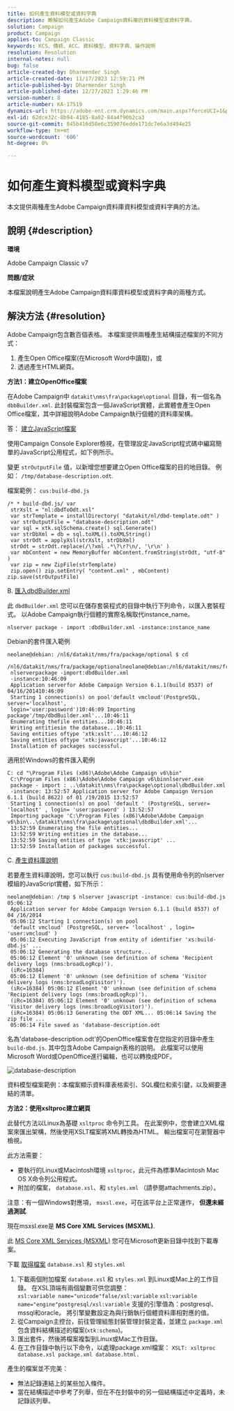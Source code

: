 ```yaml
---
title: 如何產生資料模型或資料字典
description: 瞭解如何產生Adobe Campaign資料庫的資料模型或資料字典。
solution: Campaign
product: Campaign
applies-to: Campaign Classic
keywords: KCS、傳統、ACC、資料模型、資料字典、操作說明
resolution: Resolution
internal-notes: null
bug: false
article-created-by: Dharmender Singh
article-created-date: 11/17/2023 12:59:21 PM
article-published-by: Dharmender Singh
article-published-date: 12/27/2023 1:29:46 PM
version-number: 8
article-number: KA-17519
dynamics-url: https://adobe-ent.crm.dynamics.com/main.aspx?forceUCI=1&pagetype=entityrecord&etn=knowledgearticle&id=9e036b1c-4985-ee11-8179-6045bd0063aa
exl-id: 62dce32c-8b94-4185-8a02-84a4f90b2ca3
source-git-commit: 845b416d58e6c359076edde171dc7e6a3d494e25
workflow-type: tm+mt
source-wordcount: '606'
ht-degree: 0%

---
```


# 如何產生資料模型或資料字典


本文提供兩種產生Adobe Campaign資料庫資料模型或資料字典的方法。

## 說明 {#description}


<b>環境</b>

Adobe Campaign Classic v7

<b>問題/症狀</b>

本檔案說明產生Adobe Campaign資料庫資料模型或資料字典的兩種方式。


## 解決方法 {#resolution}


Adobe Campaign包含數百個表格。 本檔案提供兩種產生結構描述檔案的不同方式：

1. 產生Open Office檔案(在Microsoft Word中讀取)，或
2. 透過產生HTML網頁。


<b>方法1：建立OpenOffice檔案</b>

在Adobe Campaign中 `datakit\nms\fra\package\optional` 目錄，有一個名為 `dbbBuilder.xml`. 此封裝檔案包含一個JavaScript實體，此實體會產生Open Office檔案，其中詳細說明Adobe Campaign執行個體的資料庫架構。

答： <u>建立JavaScript檔案</u>

使用Campaign Console Explorer檢視，在管理設定JavaScript程式碼中編寫簡單的JavaScript公用程式，如下例所示。

變更 `strOutputFile` 值，以新增您想要建立Open Office檔案的目的地目錄。 例如： `/tmp/database-description.odt`.

檔案範例： `cus:build-dbd.js`


```
/* * build-dbd.js/ var
 strXslt = "nl:dbdToOdt.xsl"
 var strTemplate = installDirectory( "datakit/nl/dbd-template.odt" )
 var strOutputFile = "database-description.odt"
 var sql = xtk.sqlSchema.create() sql.Generate()
 var strDbXml = db = sql.toXML().toXMLString()
 var strOdt = applyXsl(strXslt, strDbXml)
 strOdt = strOdt.replace(/\?xml .*\?\r?\n/, '\r\n' )
 var mbContent = new MemoryBuffer mbContent.fromString(strOdt, "utf-8" )
 var zip = new ZipFile(strTemplate)
 zip.open() zip.setEntry( "content.xml" , mbContent) zip.save(strOutputFile)
```


B. <u>匯入dbdBuilder.xml</u>

此 `dbdBuilder.xml` 您可以在儲存套裝程式的目錄中執行下列命令，以匯入套裝程式。 以Adobe Campaign執行個體的實際名稱取代instance_name。

`nlserver package - import :dbdBuilder.xml -instance:instance_name`

Debian的套件匯入範例


```
neolane@debian: /nl6/datakit/nms/fra/package/optional $ cd
 /nl6/datakit/nms/fra/package/optionalneolane@debian:/nl6/datakit/nms/fra/package/optional$
 nlserverpackage -import:dbdBuilder.xml
 -instance:10:46:09
 Application serverfor Adobe Campaign Version 6.1.1(build 8537) of 04/16/201410:46:09
 Starting 1 connection(s) on pool'default vmcloud'(PostgreSQL, server='localhost',
 login='user:password')10:46:09 Importing package'/tmp/dbdBuilder.xml'...10:46:11
 Enumerating thefile entities...10:46:11
 Writing entitiesin the database...10:46:11
 Saving entities oftype 'xtk:xslt'...10:46:12
 Saving entities oftype 'xtk:javascript'...10:46:12
 Installation of packages successful.
```


適用於Windows的套件匯入範例


```
C: cd "\Program Files (x86)\Adobe\Adobe Campaign v6\bin"
 C:\Program Files (x86)\Adobe\Adobe Campaign v6\binnlserver.exe
 package - import : ..\datakit\nms\fra\package\optional\dbdBuilder.xml
 -instance: 13:52:57 Application server for Adobe Campaign Version 6.1.1 (build 8622) of 01 /19/2015 13:52:57
 Starting 1 connection(s) on pool 'default ' (PostgreSQL, server= 'localhost' , login= 'user:password' ) 13:52:57
 Importing package 'C:\Program Files (x86)\Adobe\Adobe Campaign v6\bin\..\datakit\nms\fra\package\optional\dbdBuilder.xml'...
 13:52:59 Enumerating the file entities...
 13:52:59 Writing entities in the database...
 13:52:59 Saving entities of type 'xtk:javascript' ...
 13:52:59 Installation of packages successful.
```


C. <u>產生資料庫說明</u>

若要產生資料庫說明，您可以執行 `cus:build-dbd.js` 具有使用命令列的nlserver模組的JavaScript實體，如下所示：


```
neolane@debian: /tmp $ nlserver javascript -instance: cus:build-dbd.js 05:06:12
 Application server for Adobe Campaign Version 6.1.1 (build 8537) of 04 /16/2014
 05:06:12 Starting 1 connection(s) on pool
 'default vmcloud' (PostgreSQL, server= 'localhost' , login= 'user:vmcloud' )
 05:06:12 Executing JavaScript from entity of identifier 'xs:build-dbd.js' ...
 05:06:12 Generating the database structure...
 05:06:12 Element '0' unknown (see definition of schema 'Recipient delivery logs (nms:broadLogRcp)').
 (iRc=16384)
 05:06:12 Element '0' unknown (see definition of schema 'Visitor delivery logs (nms:broadLogVisitor)').
 (iRc=16384) 05:06:12 Element '0' unknown (see definition of schema 'Recipient delivery logs (nms:broadLogRcp)').
 (iRc=16384) 05:06:12 Element '0' unknown (see definition of schema 'Visitor delivery logs (nms:broadLogVisitor)').
 (iRc=16384) 05:06:13 Generating the ODT XML... 05:06:14 Saving the zip file ...
 05:06:14 File saved as 'database-description.odt
```


名為&#39;database-description.odt&#39;的OpenOffice檔案會在您指定的目錄中產生 `build-dbd.js`. 其中包含Adobe Campaign表格的說明。 此檔案可以使用Microsoft Word或OpenOffice進行編輯，也可以轉換成PDF。

![database-description](https://helpx.adobe.com/content/dam/help/en/campaign/kb/generate-data-model/jcr%3acontent/main-pars/image/database-description.gif "database-description")

資料模型檔案範例：本檔案顯示資料庫表格索引、SQL欄位和索引鍵，以及綱要連結的清單。

<b>方法2：使用xsltproc建立網頁</b>

此替代方法以Linux為基礎 `xsltproc` 命令列工具。 在此案例中，您會建立XML檔案來匯出架構，然後使用XSLT檔案將XML轉換為HTML。 輸出檔案可在瀏覽器中檢視。

此方法需要：

- 要執行的Linux或Macintosh環境 `xsltproc`，此元件為標準Macintosh Mac OS X命令列公用程式。
- 附加的檔案， `database.xsl`、和 `styles.xml` （請參閱attachments.zip）。


注意：有一個Windows對應項， `msxsl.exe`，可在該平台上正常運作， <b>但還未經過測試</b>.

現在msxsl.exe是 <b>MS Core XML Services (MSXML)</b>.

此 [MS Core XML Services (MSXML)](https://www.catalog.update.microsoft.com/Search.aspx?q=Microsoft%20Core%20XML%20Services%20%28MSXML%29%204.0) 您可在Microsoft更新目錄中找到下載專案。

下載
[取得檔案](https://helpx.adobe.com/content/dam/help/en/campaign/kb/generate-data-model/jcr:content/main-pars/download_123504941/attachments.zip "attachments.zip")
`database.xsl` 和 `styles.xml`

1. 下載兩個附加檔案 `database.xsl` 和 `styles.xml` 到Linux或Mac上的工作目錄。 在XSL頂端有兩個變數可供您調整：<br>    `xsl:variable name="unicode"false/xsl:variable`
   `xsl:variable name="engine"postgresql/xsl:variable`
支援的引擎值為：postgresql、mssql和oracle。 將引擎變數設定為與行銷執行個體資料庫相對應的值。
2. 從Campaign主控台，前往管理組態封裝管理封裝定義，並建立 `package.xml` 包含資料結構描述的檔案(`xtk:schema`)。
3. 匯出套件，然後將檔案複製到Linux或Mac工作目錄。
4. 在工作目錄中執行以下命令，以處理package.xml檔案： `XSLT: xsltproc database.xsl package.xml database.html.`


產生的檔案並不完美：

- 無法記錄連結上的某些加入條件。
- 當在結構描述中參考了列舉，但在不在封裝中的另一個結構描述中定義時，未記錄該列舉。
